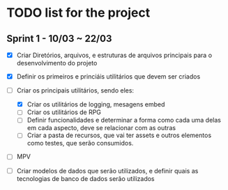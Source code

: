 # TODO list for the project 

## Sprint 1 - 10/03 ~ 22/03
- [x] Criar Diretórios, arquivos, e estruturas de arquivos principais para o desenvolvimento do projeto
- [x] Definir os primeiros e princiáis utilitários que devem ser criados
- [ ] Criar os principais utilitários, sendo eles: 
    - [x] Criar os utilitários de logging, mesagens embed
    - [ ] Criar os utilitários de RPG
    - [ ] Definir funcionalidades e determinar a forma como cada uma delas em cada aspecto, deve se relacionar com as outras
    - [ ] Criar a pasta de recursos, que vai ter assets e outros elementos como testes, que serão consumidos. 
- [ ] MPV
- [ ] Criar modelos de dados que serão utilizados, e definir quais as tecnologias de banco de dados serão utilizados

